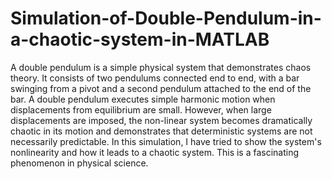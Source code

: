 # Simulation-of-Double-Pendulum-in-a-chaotic-system-in-MATLAB
A double pendulum is a simple physical system that demonstrates chaos theory. It consists of two pendulums connected end to end, with a bar swinging from a pivot and a second pendulum attached to the end of the bar. A double pendulum executes simple harmonic motion when displacements from equilibrium are small. However, when large displacements are imposed, the non-linear system becomes dramatically chaotic in its motion and demonstrates that deterministic systems are not necessarily predictable. In this simulation, I have tried to show the system's nonlinearity and how it leads to a chaotic system. This is a fascinating phenomenon in physical science. 
